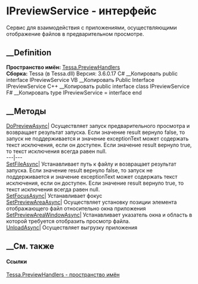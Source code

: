 # IPreviewService - интерфейс
Сервис для взаимодействия с приложениями, осуществляющими отображение файлов в
предварительном просмотре.
## __Definition
 **Пространство имён:** [Tessa.PreviewHandlers](N_Tessa_PreviewHandlers.htm)  
 **Сборка:** Tessa (в Tessa.dll) Версия: 3.6.0.17
C# __Копировать
     public interface IPreviewService
VB __Копировать
     Public Interface IPreviewService
C++ __Копировать
     public interface class IPreviewService
F# __Копировать
     type IPreviewService = interface end
##  __Методы
[DoPreviewAsync](M_Tessa_PreviewHandlers_IPreviewService_DoPreviewAsync.htm)|
Осуществляет запуск предварительного просмотра и возвращает результат запуска.
Если значение result вернуло false, то запуск не поддерживается и значение
exceptionText может содержать текст исключения, если он доступен. Если
значение result вернуло true, то текст исключения всегда равен null.  
---|---  
[SetFileAsync](M_Tessa_PreviewHandlers_IPreviewService_SetFileAsync.htm)|
Устанавливает путь к файлу и возвращает результат запуска. Если значение
result вернуло false, то запуск не поддерживается и значение exceptionText
может содержать текст исключения, если он доступен. Если значение result
вернуло true, то текст исключения всегда равен null.  
[SetFocusAsync](M_Tessa_PreviewHandlers_IPreviewService_SetFocusAsync.htm)|
Устанавливает фокус  
[SetPreviewAreaAsync](M_Tessa_PreviewHandlers_IPreviewService_SetPreviewAreaAsync.htm)|
Осуществляет установку позиции элемента отображающего файл относительно окна
приложения  
[SetPreviewAreaWindowAsync](M_Tessa_PreviewHandlers_IPreviewService_SetPreviewAreaWindowAsync.htm)|
Устанавливает указатель окна и область в которой требуется отобразить просмотр
файла.  
[UnloadAsync](M_Tessa_PreviewHandlers_IPreviewService_UnloadAsync.htm)|
Осуществляет выгрузку приложения  
## __См. также
#### Ссылки
[Tessa.PreviewHandlers - пространство имён](N_Tessa_PreviewHandlers.htm)
